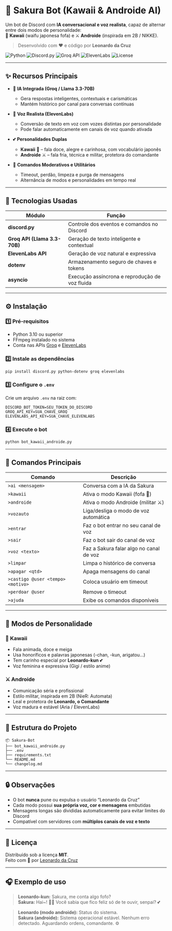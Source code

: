 # 🌸 Sakura Bot (Kawaii & Androide AI)

Um bot de Discord com **IA conversacional e voz realista**, capaz de alternar entre dois modos de personalidade:  
💖 **Kawaii** (waifu japonesa fofa) e ⚔️ **Androide** (inspirada em 2B / NIKKE).

> Desenvolvido com ❤️ e código por **Leonardo da Cruz**

![Python](https://img.shields.io/badge/Python-3.10+-blue.svg)
![Discord.py](https://img.shields.io/badge/Discord.py-2.3+-green.svg)
![Groq API](https://img.shields.io/badge/Groq-Llama_3.3_70B-orange.svg)
![ElevenLabs](https://img.shields.io/badge/Voice-ElevenLabs-purple.svg)
![License](https://img.shields.io/badge/License-MIT-yellow.svg)

---

## ✨ Recursos Principais

- 🤖 **IA Integrada (Groq / Llama 3.3-70B)**
  - Gera respostas inteligentes, contextuais e carismáticas
  - Mantém histórico por canal para conversas contínuas
  
- 🎤 **Voz Realista (ElevenLabs)**
  - Conversão de texto em voz com vozes distintas por personalidade
  - Pode falar automaticamente em canais de voz quando ativada
  
- 💕 **Personalidades Duplas**
  - **Kawaii** 🌸 – fala doce, alegre e carinhosa, com vocabulário japonês
  - **Androide** ⚔️ – fala fria, técnica e militar, protetora do comandante

- 🔧 **Comandos Moderativos e Utilitários**
  - Timeout, perdão, limpeza e purga de mensagens
  - Alternância de modos e personalidades em tempo real

---

## 🧠 Tecnologias Usadas

| Módulo | Função |
|--------|--------|
| **discord.py** | Controle dos eventos e comandos no Discord |
| **Groq API (Llama 3.3-70B)** | Geração de texto inteligente e contextual |
| **ElevenLabs API** | Geração de voz natural e expressiva |
| **dotenv** | Armazenamento seguro de chaves e tokens |
| **asyncio** | Execução assíncrona e reprodução de voz fluida |

---

## ⚙️ Instalação

### 1️⃣ Pré-requisitos
- Python 3.10 ou superior
- FFmpeg instalado no sistema
- Conta nas APIs [Groq](https://console.groq.com) e [ElevenLabs](https://elevenlabs.io)

### 2️⃣ Instale as dependências
```bash
pip install discord.py python-dotenv groq elevenlabs
```

### 3️⃣ Configure o `.env`
Crie um arquivo `.env` na raiz com:
```env
DISCORD_BOT_TOKEN=SEU_TOKEN_DO_DISCORD
GROQ_API_KEY=SUA_CHAVE_GROQ
ELEVENLABS_API_KEY=SUA_CHAVE_ELEVENLABS
```

### 4️⃣ Execute o bot
```bash
python bot_kawaii_androide.py
```

---

## 💬 Comandos Principais

| Comando | Descrição |
|----------|------------|
| `>ai <mensagem>` | Conversa com a IA da Sakura |
| `>kawaii` | Ativa o modo Kawaii (fofa 🌸) |
| `>androide` | Ativa o modo Androide (militar ⚔️) |
| `>vozauto` | Liga/desliga o modo de voz automática |
| `>entrar` | Faz o bot entrar no seu canal de voz |
| `>sair` | Faz o bot sair do canal de voz |
| `>voz <texto>` | Faz a Sakura falar algo no canal de voz |
| `>limpar` | Limpa o histórico de conversa |
| `>apagar <qtd>` | Apaga mensagens do canal |
| `>castigo @user <tempo> <motivo>` | Coloca usuário em timeout |
| `>perdoar @user` | Remove o timeout |
| `>ajuda` | Exibe os comandos disponíveis |

---

## 🌸 Modos de Personalidade

### 💖 **Kawaii**
- Fala animada, doce e meiga  
- Usa honoríficos e palavras japonesas (-chan, -kun, arigatou...)  
- Tem carinho especial por **Leonardo-kun** 💕  
- Voz feminina e expressiva (Gigi / estilo anime)

### ⚔️ **Androide**
- Comunicação séria e profissional  
- Estilo militar, inspirada em 2B (NieR: Automata)  
- Leal e protetora de **Leonardo, o Comandante**  
- Voz madura e estável (Aria / ElevenLabs)

---

## 📁 Estrutura do Projeto

```
📦 Sakura-Bot
├── bot_kawaii_androide.py
├── .env
├── requirements.txt
└── README.md
└── changelog.md
```

---

## 🔒 Observações

- O bot **nunca** pune ou expulsa o usuário “Leonardo da Cruz”
- Cada modo possui **sua própria voz, cor e mensagens** embutidas
- Mensagens longas são divididas automaticamente para evitar limites do Discord
- Compatível com servidores com **múltiplos canais de voz e texto**

---

## 🧾 Licença

Distribuído sob a licença **MIT**.  
Feito com 💖 por [Leonardo da Cruz](https://github.com/Leosdc)

---

## 🎧 Exemplo de uso

> **Leonardo-kun:** Sakura, me conta algo fofo?  
> **Sakura:** Hai~! 🌸✨ Você sabia que fico feliz só de te ouvir, senpai? 💕  

> **Leonardo (modo androide):** Status do sistema.  
> **Sakura (androide):** Sistema operacional estável. Nenhum erro detectado. Aguardando ordens, comandante. ⚙️
